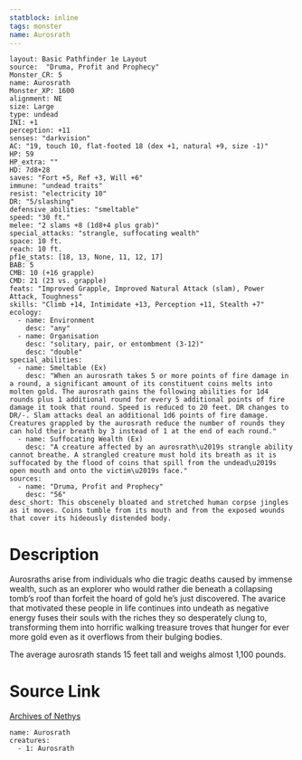 ```yaml
---
statblock: inline
tags: monster
name: Aurosrath
---
```

```statblock
layout: Basic Pathfinder 1e Layout
source:  "Druma, Profit and Prophecy"
Monster_CR: 5
name: Aurosrath
Monster_XP: 1600
alignment: NE
size: Large
type: undead
INI: +1
perception: +11
senses: "darkvision"
AC: "19, touch 10, flat-footed 18 (dex +1, natural +9, size -1)"
HP: 59
HP_extra: ""
HD: 7d8+28
saves: "Fort +5, Ref +3, Will +6"
immune: "undead traits"
resist: "electricity 10"
DR: "5/slashing"
defensive_abilities: "smeltable"
speed: "30 ft."
melee: "2 slams +8 (1d8+4 plus grab)"
special_attacks: "strangle, suffocating wealth"
space: 10 ft.
reach: 10 ft.
pf1e_stats: [18, 13, None, 11, 12, 17]
BAB: 5
CMB: 10 (+16 grapple)
CMD: 21 (23 vs. grapple)
feats: "Improved Grapple, Improved Natural Attack (slam), Power Attack, Toughness"
skills: "Climb +14, Intimidate +13, Perception +11, Stealth +7"
ecology:
  - name: Environment
    desc: "any"
  - name: Organisation
    desc: "solitary, pair, or entombment (3-12)"
    desc: "double"
special_abilities:
  - name: Smeltable (Ex)
    desc: "When an aurosrath takes 5 or more points of fire damage in a round, a significant amount of its constituent coins melts into molten gold. The aurosrath gains the following abilities for 1d4 rounds plus 1 additional round for every 5 additional points of fire damage it took that round. Speed is reduced to 20 feet. DR changes to DR/-. Slam attacks deal an additional 1d6 points of fire damage. Creatures grappled by the aurosrath reduce the number of rounds they can hold their breath by 3 instead of 1 at the end of each round."
  - name: Suffocating Wealth (Ex)
    desc: "A creature affected by an aurosrath\u2019s strangle ability cannot breathe. A strangled creature must hold its breath as it is suffocated by the flood of coins that spill from the undead\u2019s open mouth and onto the victim\u2019s face."
sources:
  - name: "Druma, Profit and Prophecy"
    desc: "56"
desc_short: This obscenely bloated and stretched human corpse jingles as it moves. Coins tumble from its mouth and from the exposed wounds that cover its hideously distended body.
```
# Description
Aurosraths arise from individuals who die tragic deaths caused by immense wealth, such as an explorer who would rather die beneath a collapsing tomb’s roof than forfeit the hoard of gold he’s just discovered. The avarice that motivated these people in life continues into undeath as negative energy fuses their souls with the riches they so desperately clung to, transforming them into horrific walking treasure troves that hunger for ever more gold even as it overflows from their bulging bodies.

 The average aurosrath stands 15 feet tall and weighs almost 1,100 pounds.
# Source Link
[Archives of Nethys](https://aonprd.com/MonsterDisplay.aspx?ItemName=Aurosrath)
```encounter-table
name: Aurosrath
creatures:
  - 1: Aurosrath
```
